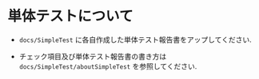 # 単体テストについて

+ `docs/SimpleTest` に各自作成した単体テスト報告書をアップしてください.

+ チェック項目及び単体テスト報告書の書き方は `docs/SimpleTest/aboutSimpleTest` を参照してください.
